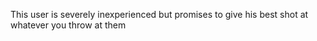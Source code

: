 This user is severely inexperienced but promises to give his best shot at whatever you throw at them

<!---
scuraball/scuraball is a ✨ special ✨ repository because its `README.md` (this file) appears on your GitHub profile.
You can click the Preview link to take a look at your changes.
--->

